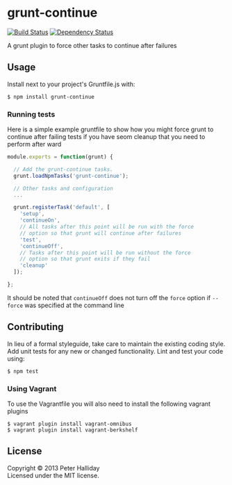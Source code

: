 # grunt-continue

[![Build Status](https://travis-ci.org/pghalliday/grunt-continue.png)](https://travis-ci.org/pghalliday/grunt-continue)
[![Dependency Status](https://gemnasium.com/pghalliday/grunt-continue.png)](https://gemnasium.com/pghalliday/grunt-continue)

A grunt plugin to force other tasks to continue after failures

## Usage

Install next to your project's Gruntfile.js with: 

```
$ npm install grunt-continue
```

### Running tests

Here is a simple example gruntfile to show how you might force grunt to continue after failing tests if you have seom cleanup that you need to perform after ward

```javascript
module.exports = function(grunt) {

  // Add the grunt-continue tasks.
  grunt.loadNpmTasks('grunt-continue');

  // Other tasks and configuration
  ...

  grunt.registerTask('default', [
    'setup',
    'continueOn',
    // All tasks after this point will be run with the force
    // option so that grunt will continue after failures
    'test',
    'continueOff',
    // Tasks after this point will be run without the force
    // option so that grunt exits if they fail
    'cleanup'
  ]);

};
```

It should be noted that `continueOff` does not turn off the `force` option if `--force` was specified at the command line

## Contributing
In lieu of a formal styleguide, take care to maintain the existing coding style. Add unit tests for any new or changed functionality. Lint and test your code using: 

```
$ npm test
```

### Using Vagrant
To use the Vagrantfile you will also need to install the following vagrant plugins

```
$ vagrant plugin install vagrant-omnibus
$ vagrant plugin install vagrant-berkshelf
```


## License
Copyright &copy; 2013 Peter Halliday  
Licensed under the MIT license.
